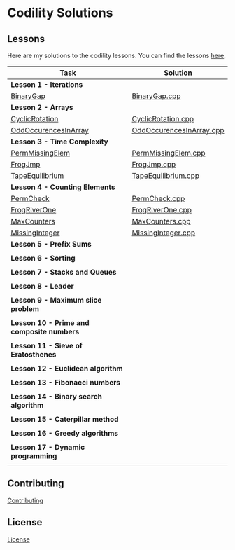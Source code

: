 # Codility Solutions

## Lessons

Here are my solutions to the codility lessons.  You can find the lessons [here](https://app.codility.com/programmers/lessons/1-iterations/).

| Task | Solution |
| ---- | ---- |
| **Lesson 1 - Iterations**| |
|[BinaryGap](https://app.codility.com/programmers/lessons/1-iterations/binary_gap/) | [BinaryGap.cpp](Lesson%2001%20-%20Iterations/BinaryGap.cpp) |
| **Lesson 2 - Arrays**| |
| [CyclicRotation](https://app.codility.com/programmers/lessons/2-arrays/cyclic_rotation/) | [CyclicRotation.cpp](Lesson%2002%20-%20Arrays/CyclicRotation.cpp) |
| [OddOccurencesInArray](https://app.codility.com/programmers/lessons/2-arrays/odd_occurrences_in_array/) |  [OddOccurencesInArray.cpp](Lesson%2002%20-%20Arrays/OddOccurencesInArray.cpp) |
| **Lesson 3 - Time Complexity** | |
|[PermMissingElem](https://app.codility.com/programmers/lessons/3-time_complexity/perm_missing_elem/) | [PermMissingElem.cpp](Lesson%2003%20-%20Time%20Complexity/PermMissingElem.cpp) |
|[FrogJmp](https://app.codility.com/programmers/lessons/3-time_complexity/frog_jmp/) | [FrogJmp.cpp](Lesson%2003%20-%20Time%20Complexity/FrogJmp.cpp) |
|[TapeEquilibrium](https://app.codility.com/programmers/lessons/3-time_complexity/tape_equilibrium/) | [TapeEquilibrium.cpp](Lesson%2003%20-%20Time%20Complexity/TapeEquilibrium.cpp) |
| **Lesson 4 - Counting Elements**| |
| [PermCheck](https://app.codility.com/programmers/lessons/4-counting_elements/perm_check/) | [PermCheck.cpp](Lesson%2004%20-%20Counting%20Sums/PermCheck.cpp) |
| [FrogRiverOne](https://app.codility.com/programmers/lessons/4-counting_elements/frog_river_one/) | [FrogRiverOne.cpp](Lesson%2004%20-%20Counting%20Sums/FrogRiverOne.cpp) |
| [MaxCounters](https://app.codility.com/programmers/lessons/4-counting_elements/frog_river_one/) | [MaxCounters.cpp](Lesson%2004%20-%20Counting%20Sums/MaxCounters.cpp) |
| [MissingInteger](https://app.codility.com/programmers/lessons/4-counting_elements/missing_integer/) | [MissingInteger.cpp](Lesson%2004%20-%20Counting%20Sums/MissingInteger.cpp) |
| **Lesson 5 - Prefix Sums** ||
|||
| **Lesson 6 - Sorting** ||
|||
| **Lesson 7 - Stacks and Queues** ||
|||
| **Lesson 8 - Leader** ||
|||
| **Lesson 9 - Maximum slice problem** ||
|||
| **Lesson 10 - Prime and composite numbers** ||
|||
| **Lesson 11 - Sieve of Eratosthenes** ||
|||
| **Lesson 12 - Euclidean algorithm** ||
|||
| **Lesson 13 - Fibonacci numbers** ||
|||
| **Lesson 14 - Binary search algorithm** ||
|||
| **Lesson 15 - Caterpillar method** ||
|||
| **Lesson 16 - Greedy algorithms** ||
|||
| **Lesson 17 - Dynamic programming** ||
|||


## Contributing
[Contributing](CONTRIBUTING.md)

## License
[License](LICENSE.md)
